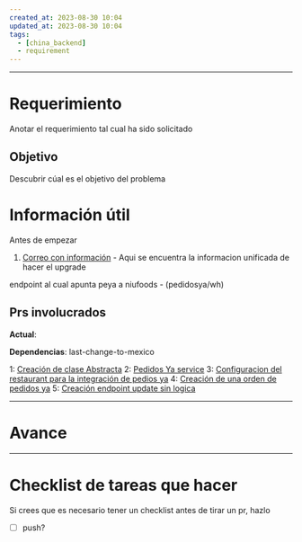 ```yaml
---
created_at: 2023-08-30 10:04
updated_at: 2023-08-30 10:04
tags:
  - [china_backend]
  - requirement
---
```

********


# Requerimiento

Anotar el requerimiento tal cual ha sido solicitado


## Objetivo

Descubrir cúal es el objetivo del problema


# Información útil

Antes de empezar

1. [Correo con información](https://mail.google.com/mail/u/0/#inbox/FMfcgzGtwqMDCpDKjJScDfQPxjdVWgSJ) - Aqui se encuentra la informacion unificada de hacer el upgrade


endpoint al cual apunta peya a niufoods - (pedidosya/wh)
## Prs involucrados

**Actual**:

**Dependencias**: last-change-to-mexico

1: [Creación de clase Abstracta](https://bitbucket.org/niusushi/china-backend/pull-requests/388)
2: [Pedidos Ya service](https://bitbucket.org/niusushi/china-backend/pull-requests/389)
3: [Configuracion del restaurant para la integración de pedios ya](https://bitbucket.org/niusushi/china-backend/pull-requests/new?source=1715-configure-restaurant-peya&t=1)
4: [Creación de una orden de pedidos ya](https://bitbucket.org/niusushi/china-backend/pull-requests/new?source=create-new-order-peya&t=1)
5: [Creación endpoint update sin logica](https://bitbucket.org/niusushi/china-backend/pull-requests/392)


---
# Avance






---
# Checklist de tareas que hacer 

Si crees que es necesario tener un checklist antes de tirar un pr, hazlo

- [ ] push?